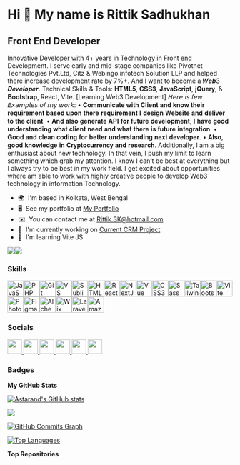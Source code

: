 Hi 👋 My name is Rittik Sadhukhan
=================================

Front End Developer
-------------------

Innovative Developer with 4+ years in Technology in Front end Development. I serve early and mid-stage companies like Pivotnet Technologies Pvt.Ltd, Citz & Webingo infotech Solution LLP and helped there increase development rate by 7%+. And I want to become a 𝑾𝒆𝒃3 𝑫𝒆𝒗𝒆𝒍𝒐𝒑𝒆𝒓. Technical Skills & Tools: 𝐇𝐓𝐌𝐋𝟓, 𝐂𝐒𝐒𝟑, 𝐉𝐚𝐯𝐚𝐒𝐜𝐫𝐢𝐩𝐭, 𝐣𝐐𝐮𝐞𝐫𝐲, & 𝐁𝐨𝐨𝐭𝐬𝐭𝐫𝐚𝐩, React, Vite. \[Learning Web3 Development\] 𝘏𝘦𝘳𝘦 𝘪𝘴 𝘧𝘦𝘸 𝘌𝘹𝘢𝘮𝘱𝘭𝘦𝘴 𝘰𝘧 𝘮𝘺 𝘸𝘰𝘳𝘬: • 𝐂𝐨𝐦𝐦𝐮𝐧𝐢𝐜𝐚𝐭𝐞 𝐰𝐢𝐭𝐡 𝐂𝐥𝐢𝐞𝐧𝐭 𝐚𝐧𝐝 𝐤𝐧𝐨𝐰 𝐭𝐡𝐞𝐢𝐫 𝐫𝐞𝐪𝐮𝐢𝐫𝐞𝐦𝐞𝐧𝐭 𝐛𝐚𝐬𝐞𝐝 𝐮𝐩𝐨𝐧 𝐭𝐡𝐞𝐫𝐞 𝐫𝐞𝐪𝐮𝐢𝐫𝐞𝐦𝐞𝐧𝐭 𝐈 𝐝𝐞𝐬𝐢𝐠𝐧 𝐖𝐞𝐛𝐬𝐢𝐭𝐞 𝐚𝐧𝐝 𝐝𝐞𝐥𝐢𝐯𝐞𝐫 𝐭𝐨 𝐭𝐡𝐞 𝐜𝐥𝐢𝐞𝐧𝐭. • 𝐀𝐧𝐝 𝐚𝐥𝐬𝐨 𝐠𝐞𝐧𝐞𝐫𝐚𝐭𝐞 𝐀𝐏𝐈 𝐟𝐨𝐫 𝐟𝐮𝐭𝐮𝐫𝐞 𝐝𝐞𝐯𝐞𝐥𝐨𝐩𝐦𝐞𝐧𝐭, 𝐈 𝐡𝐚𝐯𝐞 𝐠𝐨𝐨𝐝 𝐮𝐧𝐝𝐞𝐫𝐬𝐭𝐚𝐧𝐝𝐢𝐧𝐠 𝐰𝐡𝐚𝐭 𝐜𝐥𝐢𝐞𝐧𝐭 𝐧𝐞𝐞𝐝 𝐚𝐧𝐝 𝐰𝐡𝐚𝐭 𝐭𝐡𝐞𝐫𝐞 𝐢𝐬 𝐟𝐮𝐭𝐮𝐫𝐞 𝐢𝐧𝐭𝐞𝐠𝐫𝐚𝐭𝐢𝐨𝐧. • 𝐆𝐨𝐨𝐝 𝐚𝐧𝐝 𝐜𝐥𝐞𝐚𝐧 𝐜𝐨𝐝𝐢𝐧𝐠 𝐟𝐨𝐫 𝐛𝐞𝐭𝐭𝐞𝐫 𝐮𝐧𝐝𝐞𝐫𝐬𝐭𝐚𝐧𝐝𝐢𝐧𝐠 𝐧𝐞𝐱𝐭 𝐝𝐞𝐯𝐞𝐥𝐨𝐩𝐞𝐫. • 𝐀𝐥𝐬𝐨, 𝐠𝐨𝐨𝐝 𝐤𝐧𝐨𝐰𝐥𝐞𝐝𝐠𝐞 𝐢𝐧 𝐂𝐫𝐲𝐩𝐭𝐨𝐜𝐮𝐫𝐫𝐞𝐧𝐜𝐲 𝐚𝐧𝐝 𝐫𝐞𝐬𝐞𝐚𝐫𝐜𝐡. Additionally, I am a big enthusiast about new technology. In that vein, I push my limit to learn something which grab my attention. I know I can’t be best at everything but I always try to be best in my work field. I get excited about opportunities where am able to work with highly creative people to develop Web3 technology in information Technology.

* 🌍  I'm based in Kolkata, West Bengal
* 🖥️  See my portfolio at [My Portfolio](http://frontendrittik.site/)
* ✉️  You can contact me at [Rittik.SK@hotmail.com](mailto:Rittik.SK@hotmail.com)
* 🚀  I'm currently working on [Current CRM Project](http://ongoingprojectdisplay.online/e-cashbook/)
* 🧠  I'm learning Vite JS

<a href="https://www.github.com/Astarand" target="_blank" rel="noreferrer"><img
src="https://img.shields.io/github/followers/Astarand?logo=github&style=for-the-badge&color=0891b2&labelColor=1c1917" /></a><a href="https://www.x.com/RittikSadhukhan" target="_blank" rel="noreferrer"><img
src="https://img.shields.io/twitter/follow/RittikSadhukhan?logo=twitter&style=for-the-badge&color=0891b2&labelColor=1c1917"
/></a>

### Skills


<p align="left">
<a href="https://developer.mozilla.org/en-US/docs/Web/JavaScript" target="_blank" rel="noreferrer"><img src="https://raw.githubusercontent.com/danielcranney/readme-generator/main/public/icons/skills/javascript-colored.svg" width="36" height="36" alt="JavaScript" /></a><a href="https://www.php.net/" target="_blank" rel="noreferrer"><img src="https://raw.githubusercontent.com/danielcranney/readme-generator/main/public/icons/skills/php-colored.svg" width="36" height="36" alt="PHP" /></a><a href="https://git-scm.com/" target="_blank" rel="noreferrer"><img src="https://raw.githubusercontent.com/danielcranney/readme-generator/main/public/icons/skills/git-colored.svg" width="36" height="36" alt="Git" /></a><a href="https://www.visualstudiocode.com" target="_blank" rel="noreferrer"><img src="https://raw.githubusercontent.com/danielcranney/readme-generator/main/public/icons/skills/visualstudiocode.svg" width="36" height="36" alt="VS Code" /></a><a href="https://www.sublimetext.com/index2" target="_blank" rel="noreferrer"><img src="https://raw.githubusercontent.com/danielcranney/readme-generator/main/public/icons/skills/sublimetext.svg" width="36" height="36" alt="Sublime Text" /></a><a href="https://developer.mozilla.org/en-US/docs/Glossary/HTML5" target="_blank" rel="noreferrer"><img src="https://raw.githubusercontent.com/danielcranney/readme-generator/main/public/icons/skills/html5-colored.svg" width="36" height="36" alt="HTML5" /></a><a href="https://reactjs.org/" target="_blank" rel="noreferrer"><img src="https://raw.githubusercontent.com/danielcranney/readme-generator/main/public/icons/skills/react-colored.svg" width="36" height="36" alt="React" /></a><a href="https://nextjs.org/docs" target="_blank" rel="noreferrer"><img src="https://raw.githubusercontent.com/danielcranney/readme-generator/main/public/icons/skills/nextjs-colored.svg" width="36" height="36" alt="NextJs" /></a><a href="https://vuejs.org/" target="_blank" rel="noreferrer"><img src="https://raw.githubusercontent.com/danielcranney/readme-generator/main/public/icons/skills/vuejs-colored.svg" width="36" height="36" alt="Vue" /></a><a href="https://www.w3.org/TR/CSS/#css" target="_blank" rel="noreferrer"><img src="https://raw.githubusercontent.com/danielcranney/readme-generator/main/public/icons/skills/css3-colored.svg" width="36" height="36" alt="CSS3" /></a><a href="https://sass-lang.com/" target="_blank" rel="noreferrer"><img src="https://raw.githubusercontent.com/danielcranney/readme-generator/main/public/icons/skills/sass-colored.svg" width="36" height="36" alt="Sass" /></a><a href="https://tailwindcss.com/" target="_blank" rel="noreferrer"><img src="https://raw.githubusercontent.com/danielcranney/readme-generator/main/public/icons/skills/tailwindcss-colored.svg" width="36" height="36" alt="TailwindCSS" /></a><a href="https://getbootstrap.com/" target="_blank" rel="noreferrer"><img src="https://raw.githubusercontent.com/danielcranney/readme-generator/main/public/icons/skills/bootstrap-colored.svg" width="36" height="36" alt="Bootstrap" /></a><a href="https://vitejs.dev/" target="_blank" rel="noreferrer"><img src="https://raw.githubusercontent.com/danielcranney/readme-generator/main/public/icons/skills/vite-colored.svg" width="36" height="36" alt="Vite" /></a><a href="https://www.adobe.com/uk/products/photoshop.html" target="_blank" rel="noreferrer"><img src="https://raw.githubusercontent.com/danielcranney/readme-generator/main/public/icons/skills/photoshop-colored.svg" width="36" height="36" alt="Photoshop" /></a><a href="https://www.figma.com/" target="_blank" rel="noreferrer"><img src="https://raw.githubusercontent.com/danielcranney/readme-generator/main/public/icons/skills/figma-colored.svg" width="36" height="36" alt="Figma" /></a><a href="https://docs.alchemy.com/alchemy/documentation/alchemy-web3" target="_blank" rel="noreferrer"><img src="https://raw.githubusercontent.com/danielcranney/readme-generator/main/public/icons/skills/alchemy-colored.svg" width="36" height="36" alt="Alchemy" /></a><a href="https://wix.com" target="_blank" rel="noreferrer"><img src="https://raw.githubusercontent.com/danielcranney/readme-generator/main/public/icons/skills/wix-colored.svg" width="36" height="36" alt="Wix" /></a><a href="https://laravel.com/" target="_blank" rel="noreferrer"><img src="https://raw.githubusercontent.com/danielcranney/readme-generator/main/public/icons/skills/laravel-colored.svg" width="36" height="36" alt="Laravel" /></a><a href="https://aws.amazon.com" target="_blank" rel="noreferrer"><img src="https://raw.githubusercontent.com/danielcranney/readme-generator/main/public/icons/skills/aws-colored.svg" width="36" height="36" alt="Amazon Web Services" /></a>
</p>


### Socials

<p align="left"> <a href="https://discord.com/users/AstarAnD-" target="_blank" rel="noreferrer"> <picture> <source media="(prefers-color-scheme: dark)" srcset="undefined" /> <source media="(prefers-color-scheme: light)" srcset="https://raw.githubusercontent.com/danielcranney/readme-generator/main/public/icons/socials/discord.svg" /> <img src="https://raw.githubusercontent.com/danielcranney/readme-generator/main/public/icons/socials/discord.svg" width="32" height="32" /> </picture> </a> <a href="https://www.facebook.com/rittik.sadhukhan/" target="_blank" rel="noreferrer"> <picture> <source media="(prefers-color-scheme: dark)" srcset="https://raw.githubusercontent.com/danielcranney/readme-generator/main/public/icons/socials/facebook-dark.svg" /> <source media="(prefers-color-scheme: light)" srcset="https://raw.githubusercontent.com/danielcranney/readme-generator/main/public/icons/socials/facebook.svg" /> <img src="https://raw.githubusercontent.com/danielcranney/readme-generator/main/public/icons/socials/facebook.svg" width="32" height="32" /> </picture> </a> <a href="https://www.github.com/Astarand" target="_blank" rel="noreferrer"> <picture> <source media="(prefers-color-scheme: dark)" srcset="https://raw.githubusercontent.com/danielcranney/readme-generator/main/public/icons/socials/github-dark.svg" /> <source media="(prefers-color-scheme: light)" srcset="https://raw.githubusercontent.com/danielcranney/readme-generator/main/public/icons/socials/github.svg" /> <img src="https://raw.githubusercontent.com/danielcranney/readme-generator/main/public/icons/socials/github.svg" width="32" height="32" /> </picture> </a> <a href="http://www.instagram.com/astarand_official/" target="_blank" rel="noreferrer"> <picture> <source media="(prefers-color-scheme: dark)" srcset="undefined" /> <source media="(prefers-color-scheme: light)" srcset="https://raw.githubusercontent.com/danielcranney/readme-generator/main/public/icons/socials/instagram.svg" /> <img src="https://raw.githubusercontent.com/danielcranney/readme-generator/main/public/icons/socials/instagram.svg" width="32" height="32" /> </picture> </a> <a href="https://www.linkedin.com/in/astarand/" target="_blank" rel="noreferrer"> <picture> <source media="(prefers-color-scheme: dark)" srcset="https://raw.githubusercontent.com/danielcranney/readme-generator/main/public/icons/socials/linkedin-dark.svg" /> <source media="(prefers-color-scheme: light)" srcset="https://raw.githubusercontent.com/danielcranney/readme-generator/main/public/icons/socials/linkedin.svg" /> <img src="https://raw.githubusercontent.com/danielcranney/readme-generator/main/public/icons/socials/linkedin.svg" width="32" height="32" /> </picture> </a> <a href="https://www.x.com/RittikSadhukhan" target="_blank" rel="noreferrer"> <picture> <source media="(prefers-color-scheme: dark)" srcset="https://raw.githubusercontent.com/danielcranney/readme-generator/main/public/icons/socials/twitter-dark.svg" /> <source media="(prefers-color-scheme: light)" srcset="https://raw.githubusercontent.com/danielcranney/readme-generator/main/public/icons/socials/twitter.svg" /> <img src="https://raw.githubusercontent.com/danielcranney/readme-generator/main/public/icons/socials/twitter.svg" width="32" height="32" /> </picture> </a></p>

### Badges

<b>My GitHub Stats</b>

<a href="http://www.github.com/Astarand"><img src="https://github-readme-stats.vercel.app/api?username=Astarand&show_icons=true&hide=&count_private=true&title_color=0891b2&text_color=ffffff&icon_color=0891b2&bg_color=1c1917&hide_border=true&show_icons=true" alt="Astarand's GitHub stats" /></a>

<a href="http://www.github.com/Astarand"><img src="https://github-readme-streak-stats.herokuapp.com/?user=Astarand&stroke=ffffff&background=1c1917&ring=0891b2&fire=0891b2&currStreakNum=ffffff&currStreakLabel=0891b2&sideNums=ffffff&sideLabels=ffffff&dates=ffffff&hide_border=true" /></a>

<a href="http://www.github.com/Astarand"><img src="https://github-readme-activity-graph.cyclic.app/graph?username=Astarand&bg_color=1c1917&color=ffffff&line=0891b2&point=ffffff&area_color=1c1917&area=true&hide_border=true&custom_title=GitHub%20Commits%20Graph" alt="GitHub Commits Graph" /></a>

<a href="https://github.com/Astarand" align="left"><img src="https://github-readme-stats.vercel.app/api/top-langs/?username=Astarand&langs_count=10&title_color=0891b2&text_color=ffffff&icon_color=0891b2&bg_color=1c1917&hide_border=true&locale=en&custom_title=Top%20%Languages" alt="Top Languages" /></a>

<b>Top Repositories</b>

<div width="100%" align="center"></div><br /><br /><br /><br /><br /><br /><br />
